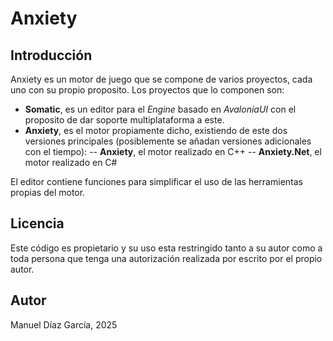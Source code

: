 # Anxiety

## Introducción
Anxiety es un motor de juego que se compone de varios proyectos, cada uno con su propio proposito. Los proyectos que lo componen son:

- **Somatic**, es un editor para el _Engine_ basado en *AvaloniaUI* con el proposito de dar soporte multiplataforma a este. 
- **Anxiety**, es el motor propiamente dicho, existiendo de este dos versiones principales (posiblemente se añadan versiones adicionales con el tiempo):
-- **Anxiety**, el motor realizado en C++
-- **Anxiety.Net**, el motor realizado en C#

El editor contiene funciones para simplificar el uso de las herramientas propias del motor.

## Licencia

Este código es propietario y su uso esta restringido tanto a su autor como a toda persona que tenga una autorización realizada por escrito por el propio autor.

## Autor

Manuel Díaz García, 2025